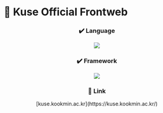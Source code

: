 <h1>🏫 Kuse Official Frontweb</h1>
<div align=center>
<h3>✔️ Language</h3>
<img src="https://img.shields.io/badge/javascript-F7DF1E?style=for-the-badge&logo=preact&logoColor=black">
<h3>✔️ Framework</h3>
<img src="https://img.shields.io/badge/preact-673AB8?style=for-the-badge&logo=preact&logoColor=white">
<h3>🚀 Link</h3>
[kuse.kookmin.ac.kr](https://kuse.kookmin.ac.kr/)
